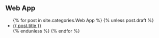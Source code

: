 ## Web App

<ul>
  {% for post in site.categories.Web App %}
    {% unless post.draft %}
      <li><a href="{{ post.url }}">{{ post.title }}</a></li>
    {% endunless %}
  {% endfor %}
</ul>
